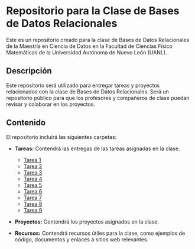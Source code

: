 # Repositorio para la Clase de Bases de Datos Relacionales

Este es un repositorio creado para la clase de Bases de Datos Relacionales de la Maestría en Ciencia de Datos en la Facultad de Ciencias Físico Matemáticas de la Universidad Autónoma de Nuevo León (UANL).

## Descripción
Este repositorio será utilizado para entregar tareas y proyectos relacionados con la clase de Bases de Datos Relacionales. Será un repositorio público para que los profesores y compañeros de clase puedan revisar y colaborar en los proyectos.

## Contenido
El repositorio incluirá las siguientes carpetas:

- **Tareas:** Contendrá las entregas de las tareas asignadas en la clase.
  - [Tarea 1](https://github.com/fer98morales/BDR/blob/master/Tareas/Tarea1.md)
  - [Tarea 2](https://github.com/fer98morales/BDR/blob/master/Tareas/Tarea2.md)
  - [Tarea 3](https://github.com/fer98morales/BDR/blob/master/Tareas/Tarea3.md)
  - [Tarea 4](https://github.com/fer98morales/BDR/blob/master/Tareas/Tarea4.sql)
  - [Tarea 5](https://github.com/fer98morales/BDR/blob/master/Tareas/Tarea5.md)  
  - [Tarea 6](https://github.com/fer98morales/BDR/blob/master/Tareas/Tarea6.md)  
  - [Tarea 7](https://github.com/fer98morales/BDR/blob/master/Tareas/Tarea7.md)  
  - [Tarea 8](https://github.com/fer98morales/BDR/blob/master/Tareas/Tarea8.md) 
  - [Tarea 9](https://github.com/fer98morales/BDR/blob/master/Tareas/Tarea9.md) 

- **Proyectos:** Contendrá los proyectos asignados en la clase.

- **Recursos:** Contendrá recursos útiles para la clase, como ejemplos de código, documentos y enlaces a sitios web relevantes.